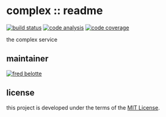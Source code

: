 # complex :: readme

[![build status](https://dev.azure.com/revaturexyz/arlington/_apis/build/status/housing.complex?branchName=master)](https://dev.azure.com/revaturexyz/arlington/_build/latest?definitionId=27&branchName=master)
[![code analysis](https://sonarcloud.io/api/project_badges/measure?project=complexxyz&metric=alert_status)](https://sonarcloud.io/dashboard?id=complexxyz)
[![code coverage](https://sonarcloud.io/api/project_badges/measure?project=complexxyz&metric=coverage)](https://sonarcloud.io/dashboard?id=complexxyz)

the complex service

## maintainer

[![fred belotte](https://avatars1.githubusercontent.com/u/22018714?s=96&v=4)][fredbelotte-profile-url]

## license

this project is developed under the terms of the [MIT License][mit-license-url].

[fredbelotte-profile-url]: https://github.com/fredbelotte 'FRED BELOTTE'
[mit-license-url]: https://github.com/revaturexyz/housingxyz/blob/master/LICENSE.txt 'MIT LICENSE'
